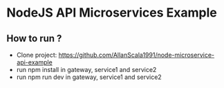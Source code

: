 # NodeJS API Microservices Example

## How to run ?
-   Clone project: https://github.com/AllanScala1991/node-microservice-api-example
-   run npm install in gateway, service1 and service2
-   run npm run dev in gateway, service1 and service2